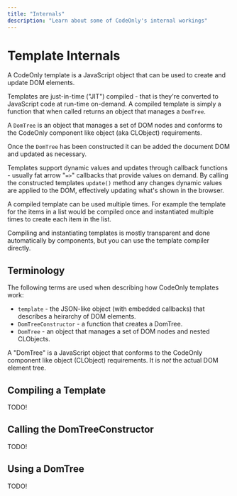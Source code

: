 ```yaml
---
title: "Internals"
description: "Learn about some of CodeOnly's internal workings"
---
```

# Template Internals

A CodeOnly template is a JavaScript object that can be used to create and update
DOM elements.

Templates are just-in-time ("JIT") compiled - that is they're converted to JavaScript 
code at run-time on-demand.  A compiled template is simply a function that when called 
returns an object that manages a `DomTree`.

A `DomTree` is an object that manages a set of DOM nodes and conforms to the CodeOnly
component like object (aka CLObject) requirements.

Once the `DomTree` has been constructed it can be added the document DOM and updated 
as necessary.

Templates support dynamic values and updates through callback functions - usually
fat arrow "`=>`" callbacks that provide values on demand.  By calling the 
constructed templates `update()` method any changes dynamic values are applied
to the DOM, effectively updating what's shown in the browser.

A compiled template can be used multiple times.  For example the template for the
items in a list would be compiled once and instantiated multiple times to create
each item in the list.

Compiling and instantiating templates is mostly transparent and done automatically
by components, but you can use the template compiler directly.



## Terminology

The following terms are used when describing how CodeOnly templates work:

* `template` - the JSON-like object (with embedded callbacks) that describes
  a heirarchy of DOM elements.
* `DomTreeConstructor` - a function that creates a DomTree.
* `DomTree` - an object that manages a set of DOM nodes and nested CLObjects.


<div class="tip">

A "DomTree" is a JavaScript object that conforms to the CodeOnly component like
object (CLObject) requirements.  It is *not* the actual DOM element tree.

</div>


## Compiling a Template

TODO!

## Calling the DomTreeConstructor

TODO!

## Using a DomTree

TODO!


